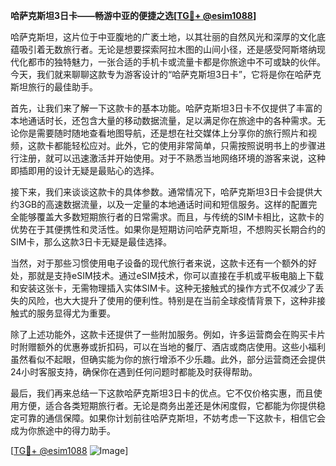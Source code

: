 **哈萨克斯坦3日卡——畅游中亚的便捷之选[[TG💪+ @esim1088](https://t.me/s/esim1088)]**

哈萨克斯坦，这片位于中亚腹地的广袤土地，以其壮丽的自然风光和深厚的文化底蕴吸引着无数旅行者。无论是想要探索阿拉木图的山间小径，还是感受阿斯塔纳现代化都市的独特魅力，一张合适的手机卡或流量卡都是你旅途中不可或缺的伙伴。今天，我们就来聊聊这款专为游客设计的“哈萨克斯坦3日卡”，它将是你在哈萨克斯坦旅行的最佳助手。

首先，让我们来了解一下这款卡的基本功能。哈萨克斯坦3日卡不仅提供了丰富的本地通话时长，还包含大量的移动数据流量，足以满足你在旅途中的各种需求。无论你是需要随时随地查看地图导航，还是想在社交媒体上分享你的旅行照片和视频，这款卡都能轻松应对。此外，它的使用非常简单，只需按照说明书上的步骤进行注册，就可以迅速激活并开始使用。对于不熟悉当地网络环境的游客来说，这种即插即用的设计无疑是最贴心的选择。

接下来，我们来谈谈这款卡的具体参数。通常情况下，哈萨克斯坦3日卡会提供大约3GB的高速数据流量，以及一定量的本地通话时间和短信服务。这样的配置完全能够覆盖大多数短期旅行者的日常需求。而且，与传统的SIM卡相比，这款卡的优势在于其便携性和灵活性。如果你是短期访问哈萨克斯坦，不想购买长期合约的SIM卡，那么这款3日卡无疑是最佳选择。

当然，对于那些习惯使用电子设备的现代旅行者来说，这款卡还有一个额外的好处，那就是支持eSIM技术。通过eSIM技术，你可以直接在手机或平板电脑上下载和安装这张卡，无需物理插入实体SIM卡。这种无接触式的操作方式不仅减少了丢失的风险，也大大提升了使用的便利性。特别是在当前全球疫情背景下，这种非接触式的服务显得尤为重要。

除了上述功能外，这款卡还提供了一些附加服务。例如，许多运营商会在购买卡片时附赠额外的优惠券或折扣码，可以在当地的餐厅、酒店或商店使用。这些小福利虽然看似不起眼，但确实能为你的旅行增添不少乐趣。此外，部分运营商还会提供24小时客服支持，确保你在遇到任何问题时都能及时获得帮助。

最后，我们再来总结一下这款哈萨克斯坦3日卡的优点。它不仅价格实惠，而且使用方便，适合各类短期旅行者。无论是商务出差还是休闲度假，它都能为你提供稳定可靠的通信保障。如果你计划前往哈萨克斯坦，不妨考虑一下这款卡，相信它会成为你旅途中的得力助手。

[[TG💪+ @esim1088](https://t.me/s/esim1088) ![Image](https://i.postimg.cc/4NQfJmqS/Snipaste-2025-05-13-00-14-12.png)]